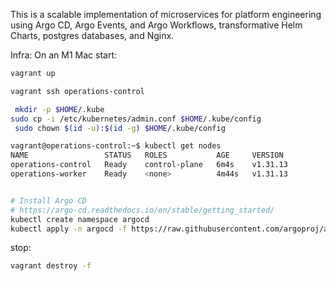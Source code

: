 
This is a scalable implementation of microservices for platform engineering using
Argo CD, Argo Events, and Argo Workflows, transformative Helm Charts, postgres databases, and Nginx.

Infra:
On an M1 Mac
start:

```bash
vagrant up

vagrant ssh operations-control

 mkdir -p $HOME/.kube
sudo cp -i /etc/kubernetes/admin.conf $HOME/.kube/config
 sudo chown $(id -u):$(id -g) $HOME/.kube/config

vagrant@operations-control:~$ kubectl get nodes
NAME                 STATUS   ROLES           AGE     VERSION
operations-control   Ready    control-plane   6m4s    v1.31.13
operations-worker    Ready    <none>          4m44s   v1.31.13


# Install Argo CD
# https://argo-cd.readthedocs.io/en/stable/getting_started/
kubectl create namespace argocd
kubectl apply -n argocd -f https://raw.githubusercontent.com/argoproj/argo-cd/stable/manifests/install.yaml

```

stop:
```bash
vagrant destroy -f
```